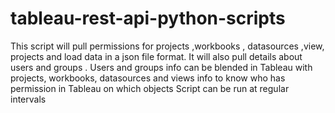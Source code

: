 # tableau-rest-api-python-scripts
This script will pull permissions for projects ,workbooks , datasources ,view, projects and load data in a json file format.
It will also pull details about users and groups .
Users and groups info can be blended in Tableau with projects, workbooks, datasources and views info to know who has permission in Tableau
on which objects
Script can be run at regular intervals
